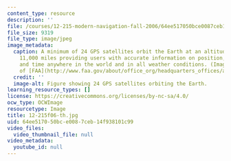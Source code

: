 ```yaml
---
content_type: resource
description: ''
file: /courses/12-215-modern-navigation-fall-2006/64ee517050bce0087ceb14f938101c99_12-215f06-th.jpg
file_size: 9319
file_type: image/jpeg
image_metadata:
  caption: A minimum of 24 GPS satellites orbit the Earth at an altitude of approximately
    11,000 miles providing users with accurate information on position, velocity,
    and time anywhere in the world and in all weather conditions. (Image courtesy
    of [FAA](http://www.faa.gov/about/office_org/headquarters_offices/ato/service_units/techops/navservices/gnss/gps/).)
  credit: ''
  image-alt: Figure showing 24 GPS satellites orbiting the Earth.
learning_resource_types: []
license: https://creativecommons.org/licenses/by-nc-sa/4.0/
ocw_type: OCWImage
resourcetype: Image
title: 12-215f06-th.jpg
uid: 64ee5170-50bc-e008-7ceb-14f938101c99
video_files:
  video_thumbnail_file: null
video_metadata:
  youtube_id: null
---
```

